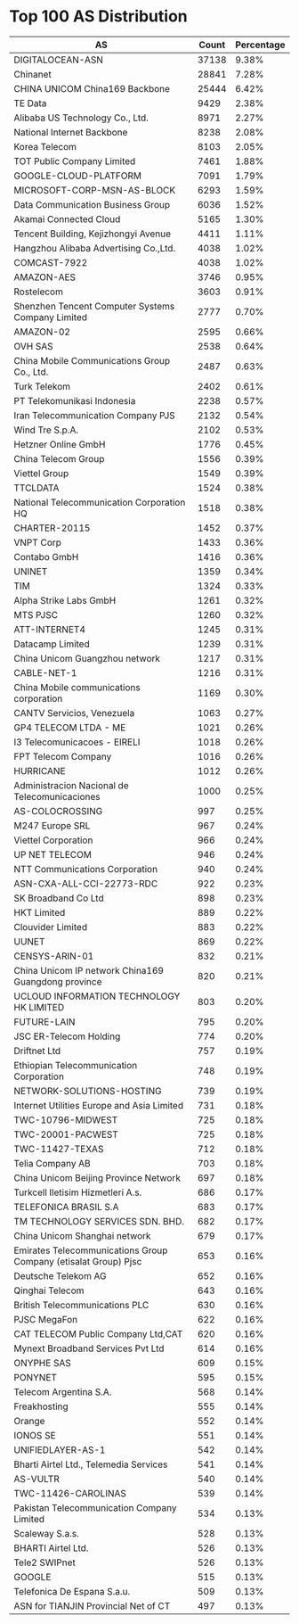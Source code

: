 # Top 100 AS Distribution
| AS | Count | Percentage |
|----|----|----|
| DIGITALOCEAN-ASN | 37138 | 9.38% |
| Chinanet | 28841 | 7.28% |
| CHINA UNICOM China169 Backbone | 25444 | 6.42% |
| TE Data | 9429 | 2.38% |
| Alibaba US Technology Co., Ltd. | 8971 | 2.27% |
| National Internet Backbone | 8238 | 2.08% |
| Korea Telecom | 8103 | 2.05% |
| TOT Public Company Limited | 7461 | 1.88% |
| GOOGLE-CLOUD-PLATFORM | 7091 | 1.79% |
| MICROSOFT-CORP-MSN-AS-BLOCK | 6293 | 1.59% |
| Data Communication Business Group | 6036 | 1.52% |
| Akamai Connected Cloud | 5165 | 1.30% |
| Tencent Building, Kejizhongyi Avenue | 4411 | 1.11% |
| Hangzhou Alibaba Advertising Co.,Ltd. | 4038 | 1.02% |
| COMCAST-7922 | 4038 | 1.02% |
| AMAZON-AES | 3746 | 0.95% |
| Rostelecom | 3603 | 0.91% |
| Shenzhen Tencent Computer Systems Company Limited | 2777 | 0.70% |
| AMAZON-02 | 2595 | 0.66% |
| OVH SAS | 2538 | 0.64% |
| China Mobile Communications Group Co., Ltd. | 2487 | 0.63% |
| Turk Telekom | 2402 | 0.61% |
| PT Telekomunikasi Indonesia | 2238 | 0.57% |
| Iran Telecommunication Company PJS | 2132 | 0.54% |
| Wind Tre S.p.A. | 2102 | 0.53% |
| Hetzner Online GmbH | 1776 | 0.45% |
| China Telecom Group | 1556 | 0.39% |
| Viettel Group | 1549 | 0.39% |
| TTCLDATA | 1524 | 0.38% |
| National Telecommunication Corporation HQ | 1518 | 0.38% |
| CHARTER-20115 | 1452 | 0.37% |
| VNPT Corp | 1433 | 0.36% |
| Contabo GmbH | 1416 | 0.36% |
| UNINET | 1359 | 0.34% |
| TIM | 1324 | 0.33% |
| Alpha Strike Labs GmbH | 1261 | 0.32% |
| MTS PJSC | 1260 | 0.32% |
| ATT-INTERNET4 | 1245 | 0.31% |
| Datacamp Limited | 1239 | 0.31% |
| China Unicom Guangzhou network | 1217 | 0.31% |
| CABLE-NET-1 | 1216 | 0.31% |
| China Mobile communications corporation | 1169 | 0.30% |
| CANTV Servicios, Venezuela | 1063 | 0.27% |
| GP4 TELECOM LTDA - ME | 1021 | 0.26% |
| I3 Telecomunicacoes - EIRELI | 1018 | 0.26% |
| FPT Telecom Company | 1016 | 0.26% |
| HURRICANE | 1012 | 0.26% |
| Administracion Nacional de Telecomunicaciones | 1000 | 0.25% |
| AS-COLOCROSSING | 997 | 0.25% |
| M247 Europe SRL | 967 | 0.24% |
| Viettel Corporation | 966 | 0.24% |
| UP NET TELECOM | 946 | 0.24% |
| NTT Communications Corporation | 940 | 0.24% |
| ASN-CXA-ALL-CCI-22773-RDC | 922 | 0.23% |
| SK Broadband Co Ltd | 898 | 0.23% |
| HKT Limited | 889 | 0.22% |
| Clouvider Limited | 883 | 0.22% |
| UUNET | 869 | 0.22% |
| CENSYS-ARIN-01 | 832 | 0.21% |
| China Unicom IP network China169 Guangdong province | 820 | 0.21% |
| UCLOUD INFORMATION TECHNOLOGY HK LIMITED | 803 | 0.20% |
| FUTURE-LAIN | 795 | 0.20% |
| JSC ER-Telecom Holding | 774 | 0.20% |
| Driftnet Ltd | 757 | 0.19% |
| Ethiopian Telecommunication Corporation | 748 | 0.19% |
| NETWORK-SOLUTIONS-HOSTING | 739 | 0.19% |
| Internet Utilities Europe and Asia Limited | 731 | 0.18% |
| TWC-10796-MIDWEST | 725 | 0.18% |
| TWC-20001-PACWEST | 725 | 0.18% |
| TWC-11427-TEXAS | 712 | 0.18% |
| Telia Company AB | 703 | 0.18% |
| China Unicom Beijing Province Network | 697 | 0.18% |
| Turkcell Iletisim Hizmetleri A.s. | 686 | 0.17% |
| TELEFONICA BRASIL S.A | 683 | 0.17% |
| TM TECHNOLOGY SERVICES SDN. BHD. | 682 | 0.17% |
| China Unicom Shanghai network | 679 | 0.17% |
| Emirates Telecommunications Group Company (etisalat Group) Pjsc | 653 | 0.16% |
| Deutsche Telekom AG | 652 | 0.16% |
| Qinghai Telecom | 643 | 0.16% |
| British Telecommunications PLC | 630 | 0.16% |
| PJSC MegaFon | 622 | 0.16% |
| CAT TELECOM Public Company Ltd,CAT | 620 | 0.16% |
| Mynext Broadband Services Pvt Ltd | 614 | 0.16% |
| ONYPHE SAS | 609 | 0.15% |
| PONYNET | 595 | 0.15% |
| Telecom Argentina S.A. | 568 | 0.14% |
| Freakhosting | 555 | 0.14% |
| Orange | 552 | 0.14% |
| IONOS SE | 551 | 0.14% |
| UNIFIEDLAYER-AS-1 | 542 | 0.14% |
| Bharti Airtel Ltd., Telemedia Services | 541 | 0.14% |
| AS-VULTR | 540 | 0.14% |
| TWC-11426-CAROLINAS | 539 | 0.14% |
| Pakistan Telecommunication Company Limited | 534 | 0.13% |
| Scaleway S.a.s. | 528 | 0.13% |
| BHARTI Airtel Ltd. | 526 | 0.13% |
| Tele2 SWIPnet | 526 | 0.13% |
| GOOGLE | 515 | 0.13% |
| Telefonica De Espana S.a.u. | 509 | 0.13% |
| ASN for TIANJIN Provincial Net of CT | 497 | 0.13% |
